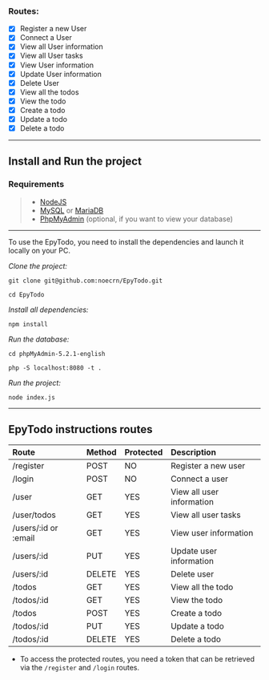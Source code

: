 ### Routes:
- [x] Register a new User
- [x] Connect a User
- [x] View all User information
- [x] View all User tasks
- [x] View User information
- [x] Update User information
- [x] Delete User
- [x] View all the todos
- [x] View the todo
- [x] Create a todo
- [x] Update a todo
- [x] Delete a todo

---

## Install and Run the project
### Requirements
> - [NodeJS](https://nodejs.org/en/download/package-manager/)
> - [MySQL](https://dev.mysql.com/doc/mysql-installation-excerpt/5.7/en/) or [MariaDB](https://www.mariadbtutorial.com/getting-started/install-mariadb/)
> - [PhpMyAdmin](https://docs.phpmyadmin.net/en/latest/setup.html) (optional, if you want to view your database)

---

To use the EpyTodo, you need to install the dependencies and launch it locally on your PC.

*Clone the project:*
```
git clone git@github.com:noecrn/EpyTodo.git

cd EpyTodo
```

*Install all dependencies:*
```
npm install
```

*Run the database:*
```
cd phpMyAdmin-5.2.1-english

php -S localhost:8080 -t .
```

*Run the project:*
```
node index.js
```

---

## EpyTodo instructions routes

|Route              |Method|Protected|Description|
|:------------------|:-----|:--------|:----------|
|/register          |POST  |NO       |Register a new user|
|/login             |POST  |NO       |Connect a user|
|/user              |GET   |YES      |View all user information|
|/user/todos        |GET   |YES      |View all user tasks|
|/users/:id or :email|GET   |YES      |View user information|
|/users/:id          |PUT   |YES      |Update user information|
|/users/:id          |DELETE|YES      |Delete user|
|/todos              |GET   |YES      |View all the todo|
|/todos/:id          |GET   |YES      |View the todo|
|/todos              |POST  |YES      |Create a todo|
|/todos/:id          |PUT   |YES      |Update a todo|
|/todos/:id          |DELETE|YES      |Delete a todo|

- To access the protected routes, you need a token that can be retrieved via the ``/register`` and ``/login`` routes.<br>
